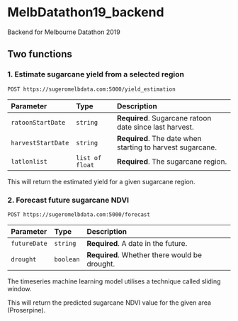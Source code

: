 # MelbDatathon19_backend
Backend for Melbourne Datathon 2019

## Two functions
### 1. Estimate sugarcane yield from a selected region
```http
POST https://sugeromelbdata.com:5000/yield_estimation
```

| Parameter | Type | Description |
| :--- | :--- | :--- |
| `ratoonStartDate` | `string` | **Required**. Sugarcane ratoon date since last harvest. |
| `harvestStartDate` | `string` | **Required**. The date when starting to harvest sugarcane. |
| `latlonlist` | `list of float` | **Required**. The sugarcane region. |

This will return the estimated yield for a given sugarcane region. 

### 2. Forecast future sugarcane NDVI
```http
POST https://sugeromelbdata.com:5000/forecast
```

| Parameter | Type | Description |
| :--- | :--- | :--- |
| `futureDate` | `string` | **Required**. A date in the future. |
| `drought` | `boolean` | **Required**. Whether there would be drought. |

The timeseries machine learning model utilises a technique called sliding window. 

This will return the predicted sugarcane NDVI value for the given area (Proserpine).
